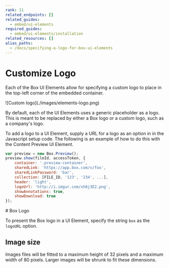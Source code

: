 ```yaml
---
rank: 11
related_endpoints: []
related_guides:
  - embed/ui-elements
required_guides:
  - embed/ui-elements/installation
related_resources: []
alias_paths:
  - /docs/specifying-a-logo-for-box-ui-elements
---
```


# Customize Logo

Each of the Box UI Elements allow for specifying a custom logo to place in the
top-left corner of the embedded container.

<ImageFrame border>
  ![Custom logo](./images/elements-logo.png)
</ImageFrame>

By default, each of the UI Elements uses a generic placeholder as a logo. This
is meant to be replaced by either a Box logo or a custom logo, such as a
company's logo.

To add a logo to a UI Element, supply a URL for a logo as an option in in the
Javascript setup code. The following is an example of how to do this with the
Content Preview UI Element.

```js
var preview = new Box.Preview();
preview.show(fileId, accessToken, {
    container: '.preview-container',
    sharedLink: 'https://app.box.com/v/foo',
    sharedLinkPassword: 'bar',
    collection: [FILE_ID, '123', '234', ...],
    header: 'light',
    logoUrl: 'http://i.imgur.com/xh8j3E2.png',
    showAnnotations: true,
    showDownload: true
});
```

<Message>
  # Box Logo

  To present the Box logo in a UI Element, specify the string `box` as the
  `logoURL` option.
</Message>

## Image size

Images files will be fitted to a maximum height of 32 pixels and a maximum width
of 80 pixels. Larger images will be shrunk to fit these dimensions.
